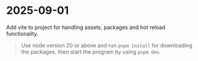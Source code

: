 # 2025-09-01

Add vite to project for handling assets, packages and hot reload functionality.
> Use node version 20 or above and run `pnpm install` for downloading the packages. then start the program by using `pnpm dev`.
